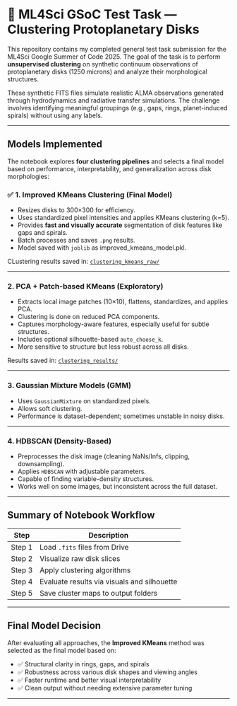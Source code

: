 # 🌌 ML4Sci GSoC Test Task — Clustering Protoplanetary Disks

This repository contains my completed general test task submission for the ML4Sci Google Summer of Code 2025. The goal of the task is to perform **unsupervised clustering** on synthetic continuum observations of protoplanetary disks (1250 microns) and analyze their morphological structures.

These synthetic FITS files simulate realistic ALMA observations generated through hydrodynamics and radiative transfer simulations. The challenge involves identifying meaningful groupings (e.g., gaps, rings, planet-induced spirals) without using any labels.

---

## Models Implemented

The notebook explores **four clustering pipelines** and selects a final model based on performance, interpretability, and generalization across disk morphologies:

### ✅ 1. **Improved KMeans Clustering (Final Model)**
- Resizes disks to 300×300 for efficiency.
- Uses standardized pixel intensities and applies KMeans clustering (k=5).
- Provides **fast and visually accurate** segmentation of disk features like gaps and spirals.
- Batch processes and saves `.png` results.
- Model saved with `joblib` as improved_kmeans_model.pkl.

CLustering results saved in: [`clustering_kmeans_raw/`](https://drive.google.com/drive/folders/1AFfx9Tu9jJ3qBM7exEAxFZhFY-1saN7u?usp=drive_link)

---

### 2. **PCA + Patch-based KMeans (Exploratory)**
- Extracts local image patches (10×10), flattens, standardizes, and applies PCA.
- Clustering is done on reduced PCA components.
- Captures morphology-aware features, especially useful for subtle structures.
- Includes optional silhouette-based `auto_choose_k`.
- More sensitive to structure but less robust across all disks.

Results saved in: [`clustering_results/`](https://drive.google.com/drive/folders/1NHKf3KppMx5mLPN2QrDlVVx3a62qRMqS?usp=drive_link)

---

### 3. **Gaussian Mixture Models (GMM)**
- Uses `GaussianMixture` on standardized pixels.
- Allows soft clustering.
- Performance is dataset-dependent; sometimes unstable in noisy disks.

---

### 4. **HDBSCAN (Density-Based)**
- Preprocesses the disk image (cleaning NaNs/Infs, clipping, downsampling).
- Applies `HDBSCAN` with adjustable parameters.
- Capable of finding variable-density structures.
- Works well on some images, but inconsistent across the full dataset.

---

## Summary of Notebook Workflow

| Step | Description |
|------|-------------|
| Step 1 | Load `.fits` files from Drive |
| Step 2 | Visualize raw disk slices |
| Step 3 | Apply clustering algorithms |
| Step 4 | Evaluate results via visuals and silhouette |
| Step 5 | Save cluster maps to output folders |

---

## Final Model Decision

After evaluating all approaches, the **Improved KMeans** method was selected as the final model based on:

- ✅ Structural clarity in rings, gaps, and spirals
- ✅ Robustness across various disk shapes and viewing angles
- ✅ Faster runtime and better visual interpretability
- ✅ Clean output without needing extensive parameter tuning

---
